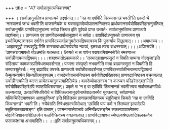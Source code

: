+++
title = "47 सर्वान्नानुमत्यधिकरणम्"

+++
।।सर्वान्नानुमतिश्च प्राणात्यये तद्दर्शनात्।। 'नह वा एवंविदि किञ्चनानन्नं भवती'ति छान्दोग्ये 'नास्यानन्नं जग्धं भवती'ति वाजसनेयके च श्रवणाद्वामदेव्योपासनानिष्ठस्य प्रार्थयमानसर्वयोषिदपरिहारानुमतिवत् सर्वान्नानुमतिः प्राणविद्यानुष्ठस्य सर्वदा क्रियत इति पूर्वपक्षे प्राप्त उच्यते- सर्वान्नानुमतिश्च प्राणात्यये तद्दर्शनात्।। प्राणात्यय एव प्राणविदस्सर्वान्नानुज्ञानं न सर्वदा। ब्रह्मविदोऽप्युषस्तेः प्राणात्यय एव इभ्योच्छिष्टाशनस्य दर्शनेन प्राणविदस्सर्वान्नानुमतेरापद्विषयत्वस्य किं पुनर्न्याय सिद्धत्वात्।।।।अबाधाच्च।। 'आहारशुद्धौ सत्त्वशुद्धि'रिति शास्त्राबाधार्थमप्येवमेव न्याय्यं, इतरथा तस्य बाधस्स्यात्।।।।अपिस्मर्यते।। 'प्राणसंशयमापन्नो योऽन्नमत्ति यतस्ततः। लिप्यते न स पापेन पद्मपत्रमिवाम्भसे'ति स्मरणाच्च सर्वान्नीनत्वमापद्विषयम्।।।।शब्दश्चातोऽकामकारे।। 'तस्माद्ब्राह्मणस्सुरां न पिबति पाप्मना नोत्सृजा'इति संहितायां कामकारप्रतिषेधशब्ददर्शनात्। पाप्मना संस्पृष्टो नभवानीति मत्वा ब्राह्मणस्सुरां न पिबतीति हि तस्याश्श्रुतेरर्थः। ननु ब्रह्माविद उषस्तेः प्राणात्यये सर्वान्नीवत्वदर्शनात् प्राणविदस्सर्वान्नीनत्वस्यापद्विषयत्वं कैमुत्यन्यायेन सिध्यतीत्यनुपपन्नम्। वामदेव्योपासननिष्ठस्य सर्वयोषिदपरिहारवत् प्राणवद्यानिष्ठस्य वचनबलात् सर्वान्नीनत्वमिति वदन्तं प्रत्येतस्यानुत्तरत्वादितिचेन्न। वामदेव्योपासनस्य 'न काञ्चन परिहरेत्तद्ब्रत'मिति सर्वयोषिदपरिहारेऽपि स्पष्टविधिश्रवणात्। प्रकृते च 'न ह वा एवंविदि किंचनानन्नं भवती'त्यत्र सर्वान्नभक्षणविधेः कल्प्यत्वात्, प्रत्यक्षनिषेधविरोधे च विधिकल्पनानुदयेनार्थवादत्वस्यैव युक्तत्वात्, सर्वप्राण्यन्ने यत्किंचिदिदमाश्वस्य आशकुनिभ्य' इति विहितस्य प्राणान्नत्वचिंतनस्य स्तुतिमात्रं क्रियते 'नह वा एवंविदि किंचनानन्नं" भवती'ति। नचैवंसति निषेधशास्त्रविरोधात् 'एवंविदि पापं कर्म न श्लिष्यत'इत्यादेरपि स्तुतिमात्रत्वप्रसङ्ग" इति वाच्यम्। पाप्मनामश्लेषाभावे अनिर्मोक्षप्रसङ्गेन सकलपापाश्लेषस्य मोक्षविधिशास्त्रापेक्षितत्त्वेन फलविधित्वस्य वक्तव्यत्वात्। प्राणविद्यायाश्च ज्येष्ठत्वश्रेष्ठत्वादिफलकत्वेन फलाकांक्षाया अभावादिति।। ।।इति सर्वान्नानुमत्यधिकरणम्।।